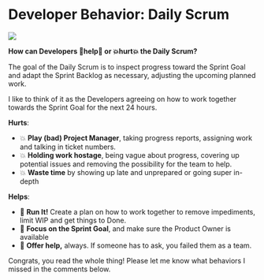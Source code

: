 # Developer Behavior: Daily Scrum

![](images/Developer%20Behavior%20-%20Daily%20Scrum5.jpg)

**How can Developers 💪help💪 or 💥hurt💥 the Daily Scrum?**

The goal of the Daily Scrum is to inspect progress toward the Sprint Goal and adapt the Sprint Backlog as necessary, adjusting the upcoming planned work.

I like to think of it as the Developers agreeing on how to work together towards the Sprint Goal for the next 24 hours.

**Hurts**:

* 💥 **Play (bad) Project Manager**, taking progress reports, assigning work and talking in ticket numbers.
* 💥 **Holding work hostage**, being vague about progress, covering up potential issues and removing the possibility for the team to help.
* 💥 **Waste time** by showing up late and unprepared or going super in-depth

**Helps**:

* 💪 **Run It!** Create a plan on how to work together to remove impediments, limit WIP and get things to Done.
* 💪 **Focus on the Sprint Goal**, and make sure the Product Owner is available
* 💪 **Offer help,** always. If someone has to ask, you failed them as a team.

Congrats, you read the whole thing! Please let me know what behaviors I missed in the comments below.
